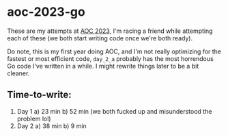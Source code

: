 # aoc-2023-go

These are my attempts at [AOC 2023](https://adventofcode.com/2023), I'm racing a friend while attempting each of these (we both start writing code once we're both ready).

Do note, this is my first year doing AOC, and I'm not really optimizing for the fastest or most efficient code, `day_2_a` probably has the most horrendous Go code I've written in a while. I might rewrite things later to be a bit cleaner.

## Time-to-write:

1. Day 1
    a) 23 min
    b) 52 min (we both fucked up and misunderstood the problem lol)
2. Day 2
    a) 38 min
    b) 9 min
